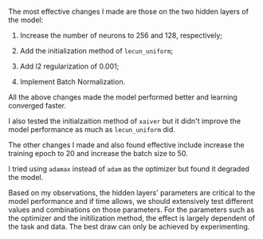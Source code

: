 The most effective changes I made are those on the two hidden layers of the model:

1. Increase the number of neurons to 256 and 128, respectively;

2. Add the initialization method of ```lecun_uniform```; 

3. Add l2 regularization of 0.001;

4. Implement Batch Normalization.

All the above changes made the model performed better and learning converged faster.

I also tested the initialzaition method of ```xaiver``` but it didn't improve the model performance as much as ```lecun_uniform``` did. 

The other changes I made and also found effective include increase the training epoch to 20 and increase the batch size to 50. 

I tried using ```adamax``` instead of ```adam``` as the optimizer but found it degraded the model.

Based on my observations, the hidden layers' parameters are critical to the model performance and if time allows, we should extensively test different values and combinations on those parameters. For the parameters such as the optimizer and the initilization method, the effect is largely dependent of the task and data. The best draw can only be achieved by experimenting. 

